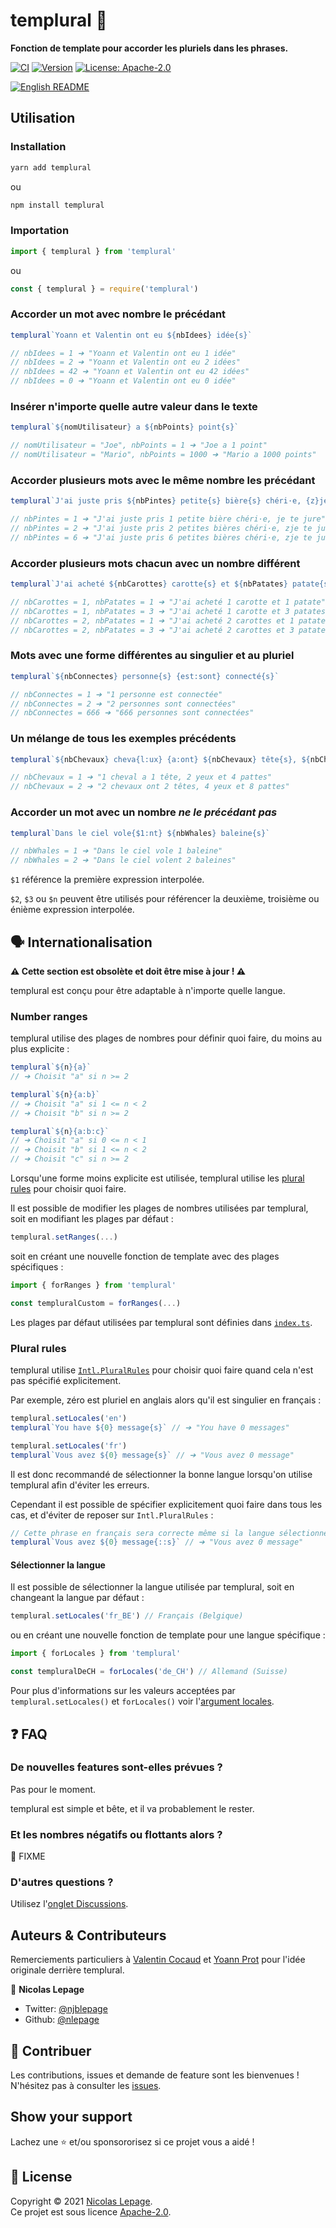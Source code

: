 # templural 🍤

**Fonction de template pour accorder les pluriels dans les phrases.**

[![CI](https://github.com/nlepage/templural/actions/workflows/ci.yml/badge.svg)](https://github.com/nlepage/templural/actions)
[![Version](https://img.shields.io/npm/v/templural.svg)](https://www.npmjs.com/package/templural)
[![License: Apache-2.0](https://img.shields.io/badge/License-Apache2.0-yellow.svg)](https://spdx.org/licenses/Apache-2.0.html)

[![English README](https://img.shields.io/badge/🇬🇧-README-blue)](https://github.com/nlepage/templural#readme)

## Utilisation

### Installation

```sh
yarn add templural
```

ou

```sh
npm install templural
```

### Importation

```js
import { templural } from 'templural'
```

ou

```js
const { templural } = require('templural')
```

### Accorder un mot avec nombre le précédant

```js
templural`Yoann et Valentin ont eu ${nbIdees} idée{s}`

// nbIdees = 1 ➔ "Yoann et Valentin ont eu 1 idée"
// nbIdees = 2 ➔ "Yoann et Valentin ont eu 2 idées"
// nbIdees = 42 ➔ "Yoann et Valentin ont eu 42 idées"
// nbIdees = 0 ➔ "Yoann et Valentin ont eu 0 idée"
```

### Insérer n'importe quelle autre valeur dans le texte

```js
templural`${nomUtilisateur} a ${nbPoints} point{s}`

// nomUtilisateur = "Joe", nbPoints = 1 ➔ "Joe a 1 point"
// nomUtilisateur = "Mario", nbPoints = 1000 ➔ "Mario a 1000 points"
```

### Accorder plusieurs mots avec le même nombre les précédant

```js
templural`J'ai juste pris ${nbPintes} petite{s} bière{s} chéri·e, {z}je te jure`

// nbPintes = 1 ➔ "J'ai juste pris 1 petite bière chéri·e, je te jure"
// nbPintes = 2 ➔ "J'ai juste pris 2 petites bières chéri·e, zje te jure"
// nbPintes = 6 ➔ "J'ai juste pris 6 petites bières chéri·e, zje te jure"
```

### Accorder plusieurs mots chacun avec un nombre différent

```js
templural`J'ai acheté ${nbCarottes} carotte{s} et ${nbPatates} patate{s}`

// nbCarottes = 1, nbPatates = 1 ➔ "J'ai acheté 1 carotte et 1 patate"
// nbCarottes = 1, nbPatates = 3 ➔ "J'ai acheté 1 carotte et 3 patates"
// nbCarottes = 2, nbPatates = 1 ➔ "J'ai acheté 2 carottes et 1 patate"
// nbCarottes = 2, nbPatates = 3 ➔ "J'ai acheté 2 carottes et 3 patates"
```

### Mots avec une forme différentes au singulier et au pluriel

```js
templural`${nbConnectes} personne{s} {est:sont} connecté{s}`

// nbConnectes = 1 ➔ "1 personne est connectée"
// nbConnectes = 2 ➔ "2 personnes sont connectées"
// nbConnectes = 666 ➔ "666 personnes sont connectées"
```

### Un mélange de tous les exemples précédents

```js
templural`${nbChevaux} cheva{l:ux} {a:ont} ${nbChevaux} tête{s}, ${nbChevaux * 2} {oeil:yeux} et ${nbChevaux * 4} patte{s}`

// nbChevaux = 1 ➔ "1 cheval a 1 tête, 2 yeux et 4 pattes"
// nbChevaux = 2 ➔ "2 chevaux ont 2 têtes, 4 yeux et 8 pattes"
```

### Accorder un mot avec un nombre *ne le précédant pas*

```js
templural`Dans le ciel vole{$1:nt} ${nbWhales} baleine{s}`

// nbWhales = 1 ➔ "Dans le ciel vole 1 baleine"
// nbWhales = 2 ➔ "Dans le ciel volent 2 baleines"
```

`$1` référence la première expression interpolée.

`$2`, `$3` ou `$n` peuvent être utilisés pour référencer la deuxième, troisième ou énième expression interpolée.

## 🗣️ Internationalisation

**⚠ Cette section est obsolète et doit être mise à jour ! ⚠**

templural est conçu pour être adaptable à n'importe quelle langue.

### Number ranges

templural utilise des plages de nombres pour définir quoi faire, du moins au plus explicite :

```js
templural`${n}{a}`
// ➔ Choisit "a" si n >= 2

templural`${n}{a:b}`
// ➔ Choisit "a" si 1 <= n < 2
// ➔ Choisit "b" si n >= 2

templural`${n}{a:b:c}`
// ➔ Choisit "a" si 0 <= n < 1
// ➔ Choisit "b" si 1 <= n < 2
// ➔ Choisit "c" si n >= 2
```

Lorsqu'une forme moins explicite est utilisée, templural utilise les [plural rules](#plural-rules) pour choisir quoi faire.

Il est possible de modifier les plages de nombres utilisées par templural, soit en modifiant les plages par défaut :

```js
templural.setRanges(...)
```

soit en créant une nouvelle fonction de template avec des plages spécifiques :

```js
import { forRanges } from 'templural'

const templuralCustom = forRanges(...)
```

Les plages par défaut utilisées par templural sont définies dans [`index.ts`](https://github.com/nlepage/templural/blob/ef1e75601049b545637ba8c2b4ce36ee3e8a6f18/src/index.ts#L8).

### Plural rules

templural utilise [`Intl.PluralRules`](https://developer.mozilla.org/fr/docs/Web/JavaScript/Reference/Global_Objects/Intl/PluralRules) pour choisir quoi faire quand cela n'est pas spécifié explicitement.

Par exemple, zéro est pluriel en anglais alors qu'il est singulier en français :

```js
templural.setLocales('en')
templural`You have ${0} message{s}` // ➔ "You have 0 messages"

templural.setLocales('fr')
templural`Vous avez ${0} message{s}` // ➔ "Vous avez 0 message"
```

Il est donc recommandé de sélectionner la bonne langue lorsqu'on utilise templural afin d'éviter les erreurs.

Cependant il est possible de spécifier explicitement quoi faire dans tous les cas, et d'éviter de reposer sur `Intl.PluralRules` :

```js
// Cette phrase en français sera correcte même si la langue sélectionnée est l'anglais
templural`Vous avez ${0} message{::s}` // ➔ "Vous avez 0 message"
```

#### Sélectionner la langue

Il est possible de sélectionner la langue utilisée par templural, soit en changeant la langue par défaut :

```js
templural.setLocales('fr_BE') // Français (Belgique)
```

ou en créant une nouvelle fonction de template pour une langue spécifique :

```js
import { forLocales } from 'templural'

const templuralDeCH = forLocales('de_CH') // Allemand (Suisse)
```

Pour plus d'informations sur les valeurs acceptées par `templural.setLocales()` et `forLocales()` voir l'[argument locales](https://developer.mozilla.org/fr/docs/Web/JavaScript/Reference/Global_Objects/Intl#argument_locales).

## ❓ FAQ

### De nouvelles features sont-elles prévues ?

Pas pour le moment.

templural est simple et bête, et il va probablement le rester.

### Et les nombres négatifs ou flottants alors ?

🚧 FIXME

### D'autres questions ?

Utilisez l'[onglet Discussions](https://github.com/nlepage/templural/discussions).

## Auteurs & Contributeurs

Remerciements particuliers à [Valentin Cocaud](https://github.com/EmrysMyrddin) et [Yoann Prot](https://github.com/Taranys) pour l'idée originale derrière templural.

👤 **Nicolas Lepage**

* Twitter: [@njblepage](https://twitter.com/njblepage)
* Github: [@nlepage](https://github.com/nlepage)

## 🤝 Contribuer

Les contributions, issues et demande de feature sont les bienvenues !<br />N'hésitez pas à consulter les [issues](https://github.com/nlepage/templural/issues).

## Show your support

Lachez une ⭐️ et/ou sponsororisez si ce projet vous a aidé !

## 📝 License

Copyright © 2021 [Nicolas Lepage](https://github.com/nlepage).<br />
Ce projet est sous licence [Apache-2.0](https://spdx.org/licenses/Apache-2.0.html).
